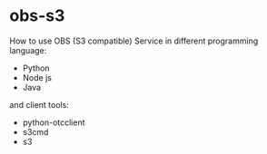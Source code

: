 # obs-s3
How to use OBS (S3 compatible) Service in different programming language: 
- Python 
- Node js 
- Java

and client tools: 
- python-otcclient
- s3cmd 
- s3
